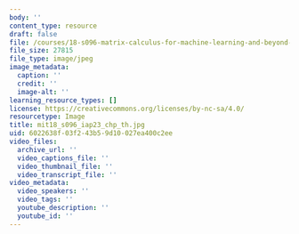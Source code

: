 ```yaml
---
body: ''
content_type: resource
draft: false
file: /courses/18-s096-matrix-calculus-for-machine-learning-and-beyond-january-iap-2023/mit18_s096_iap23_chp_th.jpg
file_size: 27815
file_type: image/jpeg
image_metadata:
  caption: ''
  credit: ''
  image-alt: ''
learning_resource_types: []
license: https://creativecommons.org/licenses/by-nc-sa/4.0/
resourcetype: Image
title: mit18_s096_iap23_chp_th.jpg
uid: 6022638f-03f2-43b5-9d10-027ea400c2ee
video_files:
  archive_url: ''
  video_captions_file: ''
  video_thumbnail_file: ''
  video_transcript_file: ''
video_metadata:
  video_speakers: ''
  video_tags: ''
  youtube_description: ''
  youtube_id: ''
---
```

